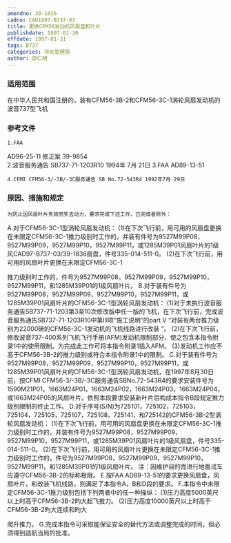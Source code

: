 ```yaml
---
amendno: 39-1836
cadno: CAD1997-B737-03
title: 更换CFM56发动机风扇盘和叶片
publishdate: 1997-01-30
effdate: 1997-01-31
tags: B737
categories: 华北管理局
author: 邵仁明
---
```


### 适用范围 
在中华人民共和国注册的，装有CFM56-3B-2和CFM56-3C-1涡轮风扇发动机的波音737型飞机

<!--more-->
### 参考文件
    1.FAA 
AD96-25-11 修正案 39-9854  
    2.波音服务通告 SB737-71-1203R10  1994年 7月 21日    3.FAA AD89-13-51 

    4.CFMI CFM56-3/-3B/-3C服务通告 SB No.72-543R4 1992年7月 29日

### 原因、措施和规定 
    为防止因风扇叶片失效而失去动力，要求完成下述工作，已完成者除外： 
A.对于CFM56-3C-1型涡轮风扇发动机： 
     (1)在下次飞行前，用可用的风扇盘更换在未限定CFM56-3C-1推力级别时工作的，并装有件号为9527M99P08，9527M99P09，9527M99P10，9527M99P11，或1285M39P01风扇叶片的1级风CAD97-B737-03/39-1836扇盘，件号335-014-511-0。 
     (2)在下次飞行前，用可用的风扇叶片更换在未限定CFM56-3C-1
  
推力级别时工作的，件号为9527M99P08，9527M99P09，9527M99P10，9527M99P11，和1285M39P01的1级风扇叶片。 
B.对于装有件号为9527M99P08，9527M99P09，9527M99P10，9527M99P11，或1285M39P01风扇叶片的CFM56-3C-1型涡轮风扇发动机：
     (1)对于未执行波音服务通告SB737-71-1203第3至10次修改版中任一版的飞机，在下次飞行前，完成波音服务通告SB737-71-1203R10中第Ⅲ项“施工说明”的part Ⅴ “对装有两台推力级别为22000磅的CFM56-3C-1发动机的飞机线路进行改装 ”。 
     (2)在下次飞行前，修改波音737-400系列飞机飞行手册(AFM)发动机限制部分，使之包含本指令附录1中的使用限制。为完成此工作可将本指令附录1插入AFM。 
     (3)发动机工作应不高于CFM56-3B-2的推力级别或符合本指令附录1中的限制。 
C.对于装有件号为9527M99P08，9527M99P09，9527M99P10，9527M99P11，或1285M39P01风扇叶片的CFM56-3C-1型涡轮风扇发动机，在1997年8月30日前，按CFMI CFM56-3/-3B/-3C服务通告SBNo.72-543R4的要求安装件号为1590M21P01，1663M24P01，1663M24P02，1663M24P03，1663M24P04，或1663M24P05的风扇叶片。依照本段要求安装新叶片后构成本指令B段规定推力级别限制的终止工作。 
D.对于序号(S/N)为725101，725102，725103，725104，725105，725107，725108，725141，和725142的CFM56-3B-2型涡轮风扇发动机：
     (1)在下次飞行前，用可用的风扇盘更换在未限定CFM56-3C-1推力级别时工作的，并装有件号为9527M99P08，9527M99P09，9527M99P10，9527M99P11，或1285M39P01风扇叶片的1级风扇盘，件号335-014-511-0。 
     (2)在下次飞行前，用可用的风扇叶片更换在未限定CFM56-3C-1推力级别时工作的，件号为9527M99P08，9527M99P09，9527M99P10，9527M99P11，和1285M39P01的1级风扇叶片。 
 注：因维护目的而进行地面试车应遵守CFM56-3B-2的标称极限。
    E.按FAA AD89-13-51的要求更换风扇盘，风扇叶片，和改装飞机线路，则满足了本指令A，B和D段的要求。 
    F.本指令中未限定CFM56-3C-1推力级别包括下列两者中的任一种操纵： 
     (1)压力高度5000英尺以上时高于CFM56-3B-2昀大起飞推力。 
     (2)压力高度10000英尺以上时高于CFM56-3B-2昀大连续和昀大

  
爬升推力。 
    G.完成本指令可采取能保证安全的替代方法或调整完成的时间，但必须得到适航当局的批准。
